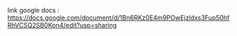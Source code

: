 link google docs : https://docs.google.com/document/d/1Bn6RKz0E4m9POwEjzldxs3Fup50hfRhVCSQ2SB0Kon4/edit?usp=sharing